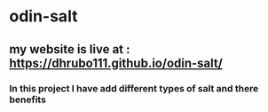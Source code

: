 # odin-salt
## my website is live at : https://dhrubo111.github.io/odin-salt/


### In this project I have add different types of salt and there benefits 